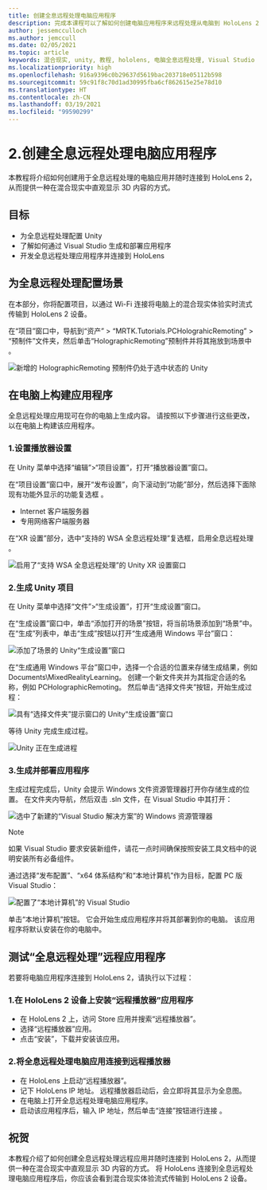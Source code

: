```yaml
---
title: 创建全息远程处理电脑应用程序
description: 完成本课程可以了解如何创建电脑应用程序来远程处理从电脑到 HoloLens 2 的混合现实体验。
author: jessemcculloch
ms.author: jemccull
ms.date: 02/05/2021
ms.topic: article
keywords: 混合现实, unity, 教程, hololens, 电脑全息远程处理, Visual Studio
ms.localizationpriority: high
ms.openlocfilehash: 916a9396c0b29637d5619bac203718e05112b598
ms.sourcegitcommit: 59c91f8c70d1ad30995fba6cf862615e25e78d10
ms.translationtype: HT
ms.contentlocale: zh-CN
ms.lasthandoff: 03/19/2021
ms.locfileid: "99590299"
---
```

# <a name="2-creating-a-holographic-remoting-pc-application"></a>2.创建全息远程处理电脑应用程序

本教程将介绍如何创建用于全息远程处理的电脑应用并随时连接到 HoloLens 2，从而提供一种在混合现实中直观显示 3D 内容的方式。

## <a name="objectives"></a>目标

* 为全息远程处理配置 Unity
* 了解如何通过 Visual Studio 生成和部署应用程序
* 开发全息远程处理应用程序并连接到 HoloLens

## <a name="configuring-your-scene-for-holographic-remoting"></a>为全息远程处理配置场景

在本部分，你将配置项目，以通过 Wi-Fi 连接将电脑上的混合现实体验实时流式传输到 HoloLens 2 设备。

在“项目”窗口中，导航到“资产” > “MRTK.Tutorials.PCHolograhicRemoting” > “预制件”文件夹，然后单击“HolographicRemoting”预制件并将其拖放到场景中   。

![新增的 HolographicRemoting 预制件仍处于选中状态的 Unity](images/mrlearning-pc-holographic-remoting/Tutorial2-Section1-Step1-1.png)

## <a name="build-your-application-to-pc"></a>在电脑上构建应用程序

全息远程处理应用现可在你的电脑上生成内容。 请按照以下步骤进行这些更改，以在电脑上构建该应用程序。

### <a name="1-set-the-player-settings"></a>1.设置播放器设置

在 Unity 菜单中选择“编辑”>“项目设置”，打开“播放器设置”窗口。

在“项目设置”窗口中，展开“发布设置”，向下滚动到“功能”部分，然后选择下面除现有功能外显示的功能复选框 。

* Internet 客户端服务器
* 专用网络客户端服务器

在“XR 设置”部分，选中“支持的 WSA 全息远程处理”复选框，启用全息远程处理 。

![启用了“支持 WSA 全息远程处理”的 Unity XR 设置窗口](images/mrlearning-pc-holographic-remoting/Tutorial2-Section2-Step1-1.png)

### <a name="2-build-the-unity-project"></a>2.生成 Unity 项目

在 Unity 菜单中选择“文件”>“生成设置”，打开“生成设置”窗口。

在“生成设置”窗口中，单击“添加打开的场景”按钮，将当前场景添加到“场景”中。 在“生成”列表中，单击“生成”按钮以打开“生成通用 Windows 平台”窗口：

![添加了场景的 Unity“生成设置”窗口](images/mrlearning-pc-holographic-remoting/Tutorial2-Section2-Step2-1.png)

在“生成通用 Windows 平台”窗口中，选择一个合适的位置来存储生成结果，例如 Documents\MixedRealityLearning。 创建一个新文件夹并为其指定合适的名称，例如 PCHolographicRemoting。 然后单击“选择文件夹”按钮，开始生成过程：

![具有“选择文件夹”提示窗口的 Unity“生成设置”窗口](images/mrlearning-pc-holographic-remoting/Tutorial2-Section2-Step2-2.png)

等待 Unity 完成生成过程。

![Unity 正在生成进程](images/mrlearning-pc-holographic-remoting/Tutorial2-Section2-Step2-3.png)

### <a name="3-build-and-deploy-the-application"></a>3.生成并部署应用程序

生成过程完成后，Unity 会提示 Windows 文件资源管理器打开你存储生成的位置。 在文件夹内导航，然后双击 .sln 文件，在 Visual Studio 中其打开：

![选中了新建的“Visual Studio 解决方案”的 Windows 资源管理器](images/mrlearning-pc-holographic-remoting/Tutorial2-Section2-Step3-1.png)

> [!NOTE]
> 如果 Visual Studio 要求安装新组件，请花一点时间确保按照安装工具文档中的说明安装所有必备组件。

通过选择“发布配置”、“x64 体系结构”和“本地计算机”作为目标，配置 PC 版 Visual Studio：

![配置了“本地计算机”的 Visual Studio](images/mrlearning-pc-holographic-remoting/Tutorial2-Section2-Step3-2.png)

单击“本地计算机”按钮。 它会开始生成应用程序并将其部署到你的电脑。 该应用程序将默认安装在你的电脑中。

## <a name="testing-holographic-remoting-remote-application"></a>测试“全息远程处理”远程应用程序

若要将电脑应用程序连接到 HoloLens 2，请执行以下过程：

### <a name="1-install-the-remoting-player-application-on-hololens-2-device"></a>1.在 HoloLens 2 设备上安装“远程播放器”应用程序

* 在 HoloLens 2 上，访问 Store 应用并搜索“远程播放器”。
* 选择“远程播放器”应用。
* 点击“安装”，下载并安装该应用。

### <a name="2-connect-the-holographic-remoting-pc-app-to-the-remoting-player"></a>2.将全息远程处理电脑应用连接到远程播放器

* 在 HoloLens 上启动“远程播放器”。
* 记下 HoloLens IP 地址。 远程播放器启动后，会立即将其显示为全息图。
* 在电脑上打开全息远程处理电脑应用程序。
* 启动该应用程序后，输入 IP 地址，然后单击“连接”按钮进行连接 。

## <a name="congratulations"></a>祝贺

本教程介绍了如何创建全息远程处理远程应用并随时连接到 HoloLens 2，从而提供一种在混合现实中直观显示 3D 内容的方式。 将 HoloLens 连接到全息远程处理电脑应用程序后，你应该会看到混合现实体验流式传输到 HoloLens 2 设备。
